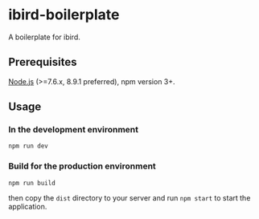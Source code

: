 # ibird-boilerplate

A boilerplate for ibird.

## Prerequisites

[Node.js](https://nodejs.org/en/) (>=7.6.x, 8.9.1 preferred), npm version 3+.

## Usage

### In the development environment

```shell
npm run dev
```

### Build for the production environment

```shell
npm run build
```

then copy the `dist` directory to your server and run `npm start` to start the application.
